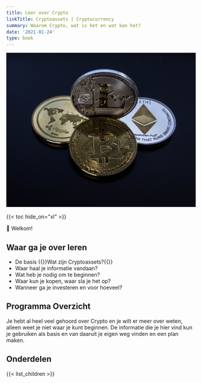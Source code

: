 ```yaml
---
title: Leer over Crypto
linkTitle: Cryptoassets | Cryptocurrency
summary: Waarom Crypto, wat is het en wat kan het?
date: '2021-01-24'
type: book
---
```


![crypto-coins](featured.jpg "Photo by Worldspectrum from Pexels")

{{< toc hide_on="xl" >}}

👋 Welkom!
## Waar ga je over leren

- De basis {{<hl>}}Wat zijn Cryptoassets?{{</hl>}}
- Waar haal je informatie vandaan?
- Wat heb je nodig om te beginnen?
- Waar kun je kopen, waar sla je het op?
- Wanneer ga je investeren en voor hoeveel?

## Programma Overzicht

Je hebt al heel veel gehoord over Crypto en je wilt er meer over weten,
alleen weet je niet waar je kunt beginnen. De informatie die je hier vind kun je gebruiken als basis en van daaruit je eigen weg vinden en een plan maken.

## Onderdelen

{{< list_children >}}
